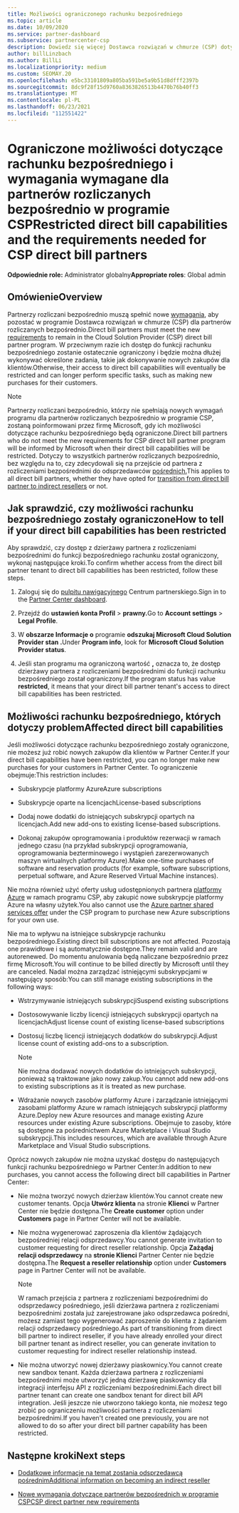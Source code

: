 ```yaml
---
title: Możliwości ograniczonego rachunku bezpośredniego
ms.topic: article
ms.date: 10/09/2020
ms.service: partner-dashboard
ms.subservice: partnercenter-csp
description: Dowiedz się więcej Dostawca rozwiązań w chmurze (CSP) dotyczących partnerów rozliczanych bezpośrednio oraz dowiedz się, co zrobić, aby uniknąć ograniczenia możliwości. Dowiedz się, czy Twoje możliwości zostały ograniczone.
author: billLinzbach
ms.author: BillLi
ms.localizationpriority: medium
ms.custom: SEOMAY.20
ms.openlocfilehash: e5bc33101809a805ba591be5a9b51d8dfff2397b
ms.sourcegitcommit: 8dc9f28f15d9760a8363826513b4470b76b40ff3
ms.translationtype: MT
ms.contentlocale: pl-PL
ms.lasthandoff: 06/23/2021
ms.locfileid: "112551422"
---
```

# <a name="restricted-direct-bill-capabilities-and-the-requirements-needed-for-csp-direct-bill-partners"></a><span data-ttu-id="b3958-104">Ograniczone możliwości dotyczące rachunku bezpośredniego i wymagania wymagane dla partnerów rozliczanych bezpośrednio w programie CSP</span><span class="sxs-lookup"><span data-stu-id="b3958-104">Restricted direct bill capabilities and the requirements needed for CSP direct bill partners</span></span>

<span data-ttu-id="b3958-105">**Odpowiednie role:** Administrator globalny</span><span class="sxs-lookup"><span data-stu-id="b3958-105">**Appropriate roles**: Global admin</span></span>

## <a name="overview"></a><span data-ttu-id="b3958-106">Omówienie</span><span class="sxs-lookup"><span data-stu-id="b3958-106">Overview</span></span>

<span data-ttu-id="b3958-107">Partnerzy rozliczani bezpośrednio muszą spełnić nowe [wymagania,](direct-partner-new-requirements.md) aby pozostać w programie Dostawca rozwiązań w chmurze (CSP) dla partnerów rozliczanych bezpośrednio.</span><span class="sxs-lookup"><span data-stu-id="b3958-107">Direct bill partners must meet the new [requirements](direct-partner-new-requirements.md) to remain in the Cloud Solution Provider (CSP) direct bill partner program.</span></span> <span data-ttu-id="b3958-108">W przeciwnym razie ich dostęp do funkcji rachunku bezpośredniego zostanie ostatecznie ograniczony i będzie można dłużej wykonywać określone zadania, takie jak dokonywanie nowych zakupów dla klientów.</span><span class="sxs-lookup"><span data-stu-id="b3958-108">Otherwise, their access to direct bill capabilities will eventually be restricted and can longer perform specific tasks, such as making new purchases for their customers.</span></span>

> [!Note]
> <span data-ttu-id="b3958-109">Partnerzy rozliczani bezpośrednio, którzy nie spełniają nowych wymagań programu dla partnerów rozliczanych bezpośrednio w programie CSP, zostaną poinformowani przez firmę Microsoft, gdy ich możliwości dotyczące rachunku bezpośredniego będą ograniczone.</span><span class="sxs-lookup"><span data-stu-id="b3958-109">Direct bill partners who do not meet the new requirements for CSP direct bill partner program will be informed by Microsoft when their direct bill capabilities will be restricted.</span></span> <span data-ttu-id="b3958-110">Dotyczy to wszystkich partnerów rozliczanych bezpośrednio, bez względu na to, czy zdecydowali się na przejście od partnera z rozliczeniami bezpośrednimi do odsprzedawców [pośrednich.](transition-direct-to-indirect.md)</span><span class="sxs-lookup"><span data-stu-id="b3958-110">This applies to all direct bill partners, whether they have opted for [transition from direct bill partner to indirect resellers](transition-direct-to-indirect.md) or not.</span></span>  

## <a name="how-to-tell-if-your-direct-bill-capabilities-has-been-restricted"></a><span data-ttu-id="b3958-111">Jak sprawdzić, czy możliwości rachunku bezpośredniego zostały ograniczone</span><span class="sxs-lookup"><span data-stu-id="b3958-111">How to tell if your direct bill capabilities has been restricted</span></span>

<span data-ttu-id="b3958-112">Aby sprawdzić, czy dostęp z dzierżawy partnera z rozliczeniami bezpośrednimi do funkcji bezpośredniego rachunku został ograniczony, wykonaj następujące kroki.</span><span class="sxs-lookup"><span data-stu-id="b3958-112">To confirm whether access from the direct bill partner tenant to direct bill capabilities has been restricted, follow these steps.</span></span>

1. <span data-ttu-id="b3958-113">Zaloguj się do [pulpitu nawigacyjnego](https://partner.microsoft.com/dashboard) Centrum partnerskiego.</span><span class="sxs-lookup"><span data-stu-id="b3958-113">Sign in to the [Partner Center dashboard](https://partner.microsoft.com/dashboard).</span></span>

2. <span data-ttu-id="b3958-114">Przejdź do **ustawień konta Profil**  >  **prawny.**</span><span class="sxs-lookup"><span data-stu-id="b3958-114">Go to **Account settings** > **Legal Profile**.</span></span>

3. <span data-ttu-id="b3958-115">W **obszarze Informacje o** programie **odszukaj Microsoft Cloud Solution Provider stan .**</span><span class="sxs-lookup"><span data-stu-id="b3958-115">Under **Program info**, look for **Microsoft Cloud Solution Provider status**.</span></span>

4. <span data-ttu-id="b3958-116">Jeśli stan programu ma ograniczoną wartość **,** oznacza to, że dostęp dzierżawy partnera z rozliczeniami bezpośrednimi do funkcji rachunku bezpośredniego został ograniczony.</span><span class="sxs-lookup"><span data-stu-id="b3958-116">If the program status has value **restricted**, it means that your direct bill partner tenant's access to direct bill capabilities has been restricted.</span></span>

## <a name="affected-direct-bill-capabilities"></a><span data-ttu-id="b3958-117">Możliwości rachunku bezpośredniego, których dotyczy problem</span><span class="sxs-lookup"><span data-stu-id="b3958-117">Affected direct bill capabilities</span></span>

<span data-ttu-id="b3958-118">Jeśli możliwości dotyczące rachunku bezpośredniego zostały ograniczone, nie możesz już robić nowych zakupów dla klientów w Partner Center.</span><span class="sxs-lookup"><span data-stu-id="b3958-118">If your direct bill capabilities have been restricted, you can no longer make new purchases for your customers in Partner Center.</span></span> <span data-ttu-id="b3958-119">To ograniczenie obejmuje:</span><span class="sxs-lookup"><span data-stu-id="b3958-119">This restriction includes:</span></span>

- <span data-ttu-id="b3958-120">Subskrypcje platformy Azure</span><span class="sxs-lookup"><span data-stu-id="b3958-120">Azure subscriptions</span></span>

- <span data-ttu-id="b3958-121">Subskrypcje oparte na licencjach</span><span class="sxs-lookup"><span data-stu-id="b3958-121">License-based subscriptions</span></span>

- <span data-ttu-id="b3958-122">Dodaj nowe dodatki do istniejących subskrypcji opartych na licencjach.</span><span class="sxs-lookup"><span data-stu-id="b3958-122">Add new add-ons to existing license-based subscriptions.</span></span>

- <span data-ttu-id="b3958-123">Dokonaj zakupów oprogramowania i produktów rezerwacji w ramach jednego czasu (na przykład subskrypcji oprogramowania, oprogramowania bezterminowego i wystąpień zarezerwowanych maszyn wirtualnych platformy Azure).</span><span class="sxs-lookup"><span data-stu-id="b3958-123">Make one-time purchases of software and reservation products (for example, software subscriptions, perpetual software, and Azure Reserved Virtual Machine instances).</span></span>

<span data-ttu-id="b3958-124">Nie można również użyć oferty usług udostępnionych partnera [platformy Azure](shared-services.md) w ramach programu CSP, aby zakupić nowe subskrypcje platformy Azure na własny użytek.</span><span class="sxs-lookup"><span data-stu-id="b3958-124">You also cannot use the [Azure partner shared services offer](shared-services.md) under the CSP program to purchase new Azure subscriptions for your own use.</span></span>

<span data-ttu-id="b3958-125">Nie ma to wpływu na istniejące subskrypcje rachunku bezpośredniego.</span><span class="sxs-lookup"><span data-stu-id="b3958-125">Existing direct bill subscriptions are not affected.</span></span> <span data-ttu-id="b3958-126">Pozostają one prawidłowe i są automatycznie dostępne.</span><span class="sxs-lookup"><span data-stu-id="b3958-126">They remain valid and are autorenewed.</span></span> <span data-ttu-id="b3958-127">Do momentu anulowania będą naliczane bezpośrednio przez firmę Microsoft.</span><span class="sxs-lookup"><span data-stu-id="b3958-127">You will continue to be billed directly by Microsoft until they are canceled.</span></span> <span data-ttu-id="b3958-128">Nadal można zarządzać istniejącymi subskrypcjami w następujący sposób:</span><span class="sxs-lookup"><span data-stu-id="b3958-128">You can still manage existing subscriptions in the following ways:</span></span>

- <span data-ttu-id="b3958-129">Wstrzymywanie istniejących subskrypcji</span><span class="sxs-lookup"><span data-stu-id="b3958-129">Suspend existing subscriptions</span></span>

- <span data-ttu-id="b3958-130">Dostosowywanie liczby licencji istniejących subskrypcji opartych na licencjach</span><span class="sxs-lookup"><span data-stu-id="b3958-130">Adjust license count of existing license-based subscriptions</span></span>

- <span data-ttu-id="b3958-131">Dostosuj liczbę licencji istniejących dodatków do subskrypcji.</span><span class="sxs-lookup"><span data-stu-id="b3958-131">Adjust license count of existing add-ons to a subscription.</span></span> 

    >[!Note]
    ><span data-ttu-id="b3958-132">Nie można dodawać nowych dodatków do istniejących subskrypcji, ponieważ są traktowane jako nowy zakup.</span><span class="sxs-lookup"><span data-stu-id="b3958-132">You cannot add new add-ons to existing subscriptions as it is treated as new purchase.</span></span>

- <span data-ttu-id="b3958-133">Wdrażanie nowych zasobów platformy Azure i zarządzanie istniejącymi zasobami platformy Azure w ramach istniejących subskrypcji platformy Azure.</span><span class="sxs-lookup"><span data-stu-id="b3958-133">Deploy new Azure resources and manage existing Azure resources under existing Azure subscriptions.</span></span> <span data-ttu-id="b3958-134">Obejmuje to zasoby, które są dostępne za pośrednictwem Azure Marketplace i Visual Studio subskrypcji.</span><span class="sxs-lookup"><span data-stu-id="b3958-134">This includes resources, which are available through Azure Marketplace and Visual Studio subscriptions.</span></span>

<span data-ttu-id="b3958-135">Oprócz nowych zakupów nie można uzyskać dostępu do następujących funkcji rachunku bezpośredniego w Partner Center:</span><span class="sxs-lookup"><span data-stu-id="b3958-135">In addition to new purchases, you cannot access the following direct bill capabilities in Partner Center:</span></span>

- <span data-ttu-id="b3958-136">Nie można tworzyć nowych dzierżaw klientów.</span><span class="sxs-lookup"><span data-stu-id="b3958-136">You cannot create new customer tenants.</span></span> <span data-ttu-id="b3958-137">Opcja **Utwórz klienta** na stronie **Klienci** w Partner Center nie będzie dostępna.</span><span class="sxs-lookup"><span data-stu-id="b3958-137">The **Create customer** option under **Customers** page in Partner Center will not be available.</span></span>

- <span data-ttu-id="b3958-138">Nie można wygenerować zaproszenia dla klientów żądających bezpośredniej relacji odsprzedawcy.</span><span class="sxs-lookup"><span data-stu-id="b3958-138">You cannot generate invitation to customer requesting for direct reseller relationship.</span></span> <span data-ttu-id="b3958-139">Opcja **Zażądaj relacji odsprzedawcy** na **stronie Klienci** Partner Center nie będzie dostępna.</span><span class="sxs-lookup"><span data-stu-id="b3958-139">The **Request a reseller relationship** option under **Customers** page in Partner Center will not be available.</span></span>

    >[!NOTE]
    ><span data-ttu-id="b3958-140">W ramach przejścia z partnera z rozliczeniami bezpośrednimi do odsprzedawcy pośredniego, jeśli dzierżawa partnera z rozliczeniami bezpośrednimi została już zarejestrowane jako odsprzedawca pośredni, możesz zamiast tego wygenerować zaproszenie do klienta z żądaniem relacji odsprzedawcy pośredniego.</span><span class="sxs-lookup"><span data-stu-id="b3958-140">As part of transitioning from direct bill partner to indirect reseller, if you have already enrolled your direct bill partner tenant as indirect reseller, you can generate invitation to customer requesting for indirect reseller relationship instead.</span></span>

- <span data-ttu-id="b3958-141">Nie można utworzyć nowej dzierżawy piaskownicy.</span><span class="sxs-lookup"><span data-stu-id="b3958-141">You cannot create new sandbox tenant.</span></span> <span data-ttu-id="b3958-142">Każda dzierżawa partnera z rozliczeniami bezpośrednimi może utworzyć jedną dzierżawę piaskownicy dla integracji interfejsu API z rozliczeniami bezpośrednimi.</span><span class="sxs-lookup"><span data-stu-id="b3958-142">Each direct bill partner tenant can create one sandbox tenant for direct bill API integration.</span></span> <span data-ttu-id="b3958-143">Jeśli jeszcze nie utworzono takiego konta, nie możesz tego zrobić po ograniczeniu możliwości partnera z rozliczeniami bezpośrednimi.</span><span class="sxs-lookup"><span data-stu-id="b3958-143">If you haven't created one previously, you are not allowed to do so after your direct bill partner capability has been restricted.</span></span>  

## <a name="next-steps"></a><span data-ttu-id="b3958-144">Następne kroki</span><span class="sxs-lookup"><span data-stu-id="b3958-144">Next steps</span></span>

- [<span data-ttu-id="b3958-145">Dodatkowe informacje na temat zostania odsprzedawcą pośrednim</span><span class="sxs-lookup"><span data-stu-id="b3958-145">Additional information on becoming an indirect reseller</span></span>](https://assetsprod.microsoft.com/csp-directbill-to-indirect-transition.pdf)

- [<span data-ttu-id="b3958-146">Nowe wymagania dotyczące partnerów bezpośrednich w programie CSP</span><span class="sxs-lookup"><span data-stu-id="b3958-146">CSP direct partner new requirements</span></span>](direct-partner-new-requirements.md)
